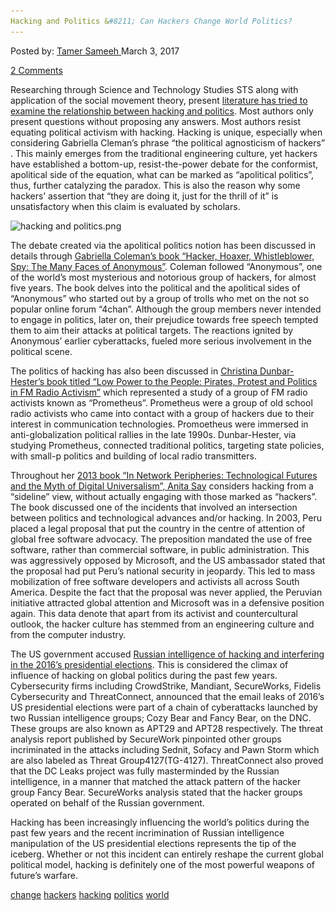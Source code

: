 ```yaml
---
Hacking and Politics &#8211; Can Hackers Change World Politics?
---
```

<article class="post-listing post-18417 post type-post status-publish format-standard has-post-thumbnail hentry 
tag-change tag-hackers tag-hacking tag-politics 
<div class="post-inner">
<span>Posted by: <a href="https://www.deepdotweb.com/author/tamersameeh/" title="">Tamer Sameeh </a></span>
<span>March 3, 2017</span>

<span><a href="https://www.deepdotweb.com/2017/03/03/hacking-politics-can-hackers-change-world-politics/#comments">2 Comments</a></span>


<p>Researching through Science and Technology Studies STS along with application of the social movement theory, present <a href="http://journals.sagepub.com/doi/full/10.1177/0162243916688094">literature has tried to examine the relationship between hacking and politics</a>. Most authors only present questions without proposing any answers. Most authors resist equating political activism with hacking. Hacking is unique, especially when considering Gabriella Cleman&#8217;s phrase &#8220;the political agnosticism of hackers&#8221; . This mainly emerges from the traditional engineering culture, yet hackers have established a bottom-up, resist-the-power debate for the conformist, apolitical side of the equation, what can be marked as &#8220;apolitical politics&#8221;, thus, further catalyzing the paradox. This is also the reason why some hackers&#8217; assertion that &#8220;they are doing it, just for the thrill of it&#8221; is unsatisfactory when this claim is evaluated by scholars.</p>
<p><img class="wp-image-18421 aligncenter" src="/imgs/2017/02/hacking-and-politics-png.png" alt="hacking and politics.png" srcset="/imgs/2017/02/hacking-and-politics-png.png 818w, /imgs/2017/02/hacking-and-politics-png-300x110.png 300w" sizes="(max-width: 818px) 100vw, 818px" /></p>
<p>The debate created via the apolitical politics notion has been discussed in details through <a href="http://journals.sagepub.com/doi/full/10.1177/0162243916688094">Gabriella Coleman&#8217;s book &#8220;Hacker, Hoaxer, Whistleblower, Spy: The Many Faces of Anonymous&#8221;</a>. Coleman followed &#8220;Anonymous&#8221;, one of the world&#8217;s most mysterious and notorious group of hackers, for almost five years. The book delves into the political and the apolitical sides of &#8220;Anonymous&#8221; who started out by a group of trolls who met on the not so popular online forum &#8220;4chan&#8221;. Although the group members never intended to engage in politics, later on, their prejudice towards free speech tempted them to aim their attacks at political targets. The reactions ignited by Anonymous&#8217; earlier cyberattacks, fueled more serious involvement in the political scene.</p>
<p>The politics of hacking has also been discussed in <a href="http://journals.sagepub.com/doi/full/10.1177/0162243916688094">Christina Dunbar-Hester&#8217;s book titled &#8220;Low Power to the People: Pirates, Protest and Politics in FM Radio Activism&#8221;</a> which represented a study of a group of FM radio activists known as &#8220;Prometheus&#8221;. Prometheus were a group of old school radio activists who came into contact with a group of hackers due to their interest in communication technologies. Promoetheus were immersed in anti-globalization political rallies in the late 1990s. Dunbar-Hester, via studying Prometheus, connected traditional politics, targeting state policies, with small-p politics and building of local radio transmitters.</p>
<p>Throughout her <a href="http://journals.sagepub.com/doi/full/10.1177/0162243916688094">2013 book &#8220;In Network Peripheries: Technological Futures and the Myth of Digital Universalism&#8221;, Anita Say</a> considers hacking from a &#8220;sideline&#8221; view, without actually engaging with those marked as &#8220;hackers&#8221;. The book discussed one of the incidents that involved an intersection between politics and technological advances and/or hacking. In 2003, Peru placed a legal proposal that put the country in the centre of attention of global free software advocacy. The preposition mandated the use of free software, rather than commercial software, in public administration. This was aggressively opposed by Microsoft, and the US ambassador stated that the proposal had put Peru&#8217;s national security in jeopardy. This led to mass mobilization of free software developers and activists all across South America. Despite the fact that the proposal was never applied, the Peruvian initiative attracted global attention and Microsoft was in a defensive position again. This data denote that apart from its activist and countercultural outlook, the hacker culture has stemmed from an engineering culture and from the computer industry.</p>
<p>The US government accused <a href="https://en.wikipedia.org/wiki/Democratic_National_Committee_cyber_attacks">Russian intelligence of hacking and interfering in the 2016&#8217;s presidential elections</a>. This is considered the climax of influence of hacking on global politics during the past few years. Cybersecurity firms including CrowdStrike, Mandiant, SecureWorks, Fidelis Cybersecurity and ThreatConnect, announced that the email leaks of 2016&#8217;s US presidential elections were part of a chain of cyberattacks launched by two Russian intelligence groups; Cozy Bear and Fancy Bear, on the DNC. These groups are also known as APT29 and APT28 respectively. The threat analysis report published by SecureWork pinpointed other groups incriminated in the attacks including Sednit, Sofacy and Pawn Storm which are also labeled as Threat Group4127(TG-4127). ThreatConnect also proved that the DC Leaks project was fully masterminded by the Russian intelligence, in a manner that matched the attack pattern of the hacker group Fancy Bear. SecureWorks analysis stated that the hacker groups operated on behalf of the Russian government.</p>
<p>Hacking has been increasingly influencing the world&#8217;s politics during the past few years and the recent incrimination of Russian intelligence manipulation of the US presidential elections represents the tip of the iceberg. Whether or not this incident can entirely reshape the current global political model, hacking is definitely one of the most powerful weapons of future&#8217;s warfare.</p>
</div>
<a href="https://www.deepdotweb.com/tag/change/" rel="tag">change</a> <a href="https://www.deepdotweb.com/tag/hackers/" rel="tag">hackers</a> <a href="https://www.deepdotweb.com/tag/hacking/" rel="tag">hacking</a> <a href="https://www.deepdotweb.com/tag/politics/" rel="tag">politics</a> <a href="https://www.deepdotweb.com/tag/world/" rel="tag">world</a></span> <span style="display:none" class="updated">2017-03-03<a href="https://www.deepdotweb.com/author/tamersameeh/" title="Posts by Tamer Sameeh" rel="author">Tamer Sameeh</a></strong></div>

